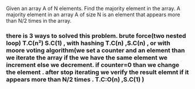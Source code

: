 Given an array A of N elements. Find the majority element in the array. A majority element in an array A of size N is an element that appears more than N/2 times in the array.

### there is 3 ways to solved this problem. brute force(two nested loop) T.C(n²) S.C(1) , with hashing T.C(n) ,S.C(n) , or with moore voting algorithm(we set a counter and an element than we iterate the array if the we have the same element we increment else we decrement. if counter=0 than we change the element . after stop iterating we verify the result elemnt if it appears more than N/2 times . T.C:O(n) ,S.C(1)   )
